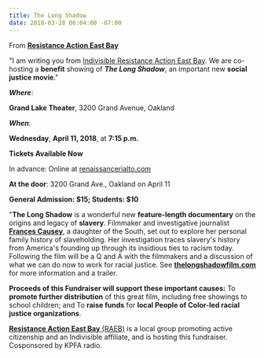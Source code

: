 ```yaml
---
title: The Long Shadow
date: 2018-03-28 06:04:00 -07:00
---
```


From [**Resistance Action East Bay**](http://https://indivisible-raeb.org/)

"I am writing you from [Indivisible Resistance Action East Bay](http://https://indivisible-raeb.org/). We are co-hosting a **benefit** showing of ***The Long Shadow***, an important new **social justice movie**."

***Where***:
 
**Grand Lake Theater**, 
3200 Grand Avenue, Oakland

***When***: 

**Wednesday**, 
**April 11, 2018**, at 
**7:15 p.m.**

**Tickets Available Now**

In advance: Online at [renaissancerialto.com](http://renaissancerialto.com/)

**At the door**: 
3200 Grand Ave., Oakland on April 11

**General Admission: $15; Students: $10**

"**The Long Shadow** is a wonderful new **feature-length documentary** on the origins and legacy of **slavery**.
Filmmaker and investigative journalist **[Frances Causey](http://www.imdb.com/name/nm2809859/)**, a daughter of the South, set out to explore her personal family history of slaveholding. Her investigation traces slavery's history from America's founding up through its insidious ties to racism today. Following the film will be a Q and A with the filmmakers and a discussion of what we can do now to work for racial justice. See [**thelongshadowfilm.com**](http://thelongshadowfilm.com/) for more information and a trailer.

**Proceeds of this Fundraiser will support these important causes:**
To **promote further distribution** of this great film, including free showings to school children; and
To **raise funds** for **local People of Color-led racial justice organizations**.

[**Resistance Action East Bay** (RAEB)](https://indivisible-raeb.org/) is a local group promoting active citizenship and an Indivisible affiliate, and is hosting this fundraiser. Cosponsored by KPFA radio.


